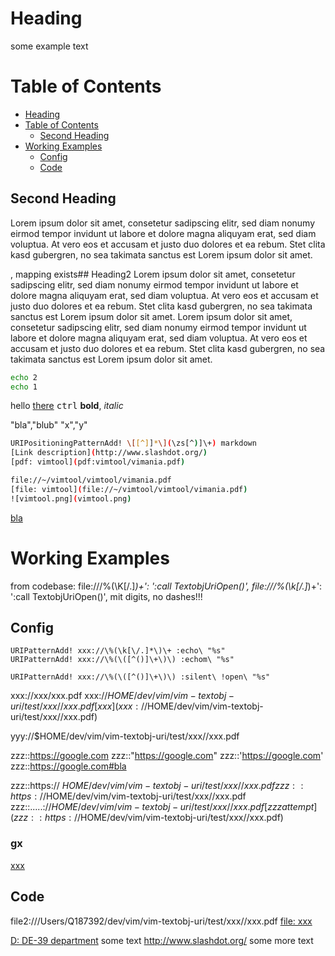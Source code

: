 # Heading
some example text

# Table of Contents

- [Heading](#heading)
- [Table of Contents](#table-of-contents)
    - [Second Heading](#second-heading)
- [Working Examples](#working-examples)
    - [Config](#config)
    - [Code](#code)

## Second Heading

Lorem ipsum dolor sit amet, consetetur sadipscing elitr, sed diam nonumy eirmod tempor invidunt ut labore et dolore magna aliquyam erat, sed diam voluptua. At vero eos et accusam et justo duo dolores et ea rebum. Stet clita kasd gubergren, no sea takimata sanctus est Lorem ipsum dolor sit amet.

, mapping exists## Heading2
Lorem ipsum dolor sit amet, consetetur sadipscing elitr, sed diam nonumy eirmod tempor invidunt ut labore et dolore magna aliquyam erat, sed diam voluptua. At vero eos et accusam et justo duo dolores et ea rebum. Stet clita kasd gubergren, no sea takimata sanctus est Lorem ipsum dolor sit amet.
Lorem ipsum dolor sit amet, consetetur sadipscing elitr, sed diam nonumy eirmod tempor invidunt ut labore et dolore magna aliquyam erat, sed diam voluptua. At vero eos et accusam et justo duo dolores et ea rebum. Stet clita kasd gubergren, no sea takimata sanctus est Lorem ipsum dolor sit amet.
```bash
echo 2
echo 1
```

hello [there](#second-heading)
<kbd>ctrl</kbd>
**bold**, *italic*

"bla","blub"
"x","y"

```bash
URIPositioningPatternAdd! \[[^]]*\](\zs[^)]\+) markdown
[Link description](http://www.slashdot.org/)
[pdf: vimtool](pdf:vimtool/vimania.pdf)

file://~/vimtool/vimtool/vimania.pdf
[file: vimtool](file://~/vimtool/vimtool/vimania.pdf)
![vimtool.png](vimtool.png)
```
[bla](bla)

# Working Examples
from codebase:
file:///\%(\K[\/.]*\)\+': ':call TextobjUriOpen()',
file:///\%(\k[\/.]*\)\+': ':call TextobjUriOpen()',  mit digits, no dashes!!!

## Config
```vim
URIPatternAdd! xxx://\%(\k[\/.]*\)\+ :echo\ "%s"
URIPatternAdd! xxx://\%(\([^()]\+\)\) :echom\ "%s"

URIPatternAdd! xxx://\%(\([^()]\+\)\) :silent\ !open\ "%s"
```

xxx://xxx/xxx.pdf
xxx://$HOME/dev/vim/vim-textobj-uri/test/xxx//xxx.pdf
[xxx](xxx://$HOME/dev/vim/vim-textobj-uri/test/xxx//xxx.pdf)

yyy://$HOME/dev/vim/vim-textobj-uri/test/xxx//xxx.pdf

zzz::https://google.com
zzz::"https://google.com"
zzz::'https://google.com'
zzz::https://google.com#bla

zzz::https:// $HOME/dev/vim/vim-textobj-uri/test/xxx//xxx.pdf
zzz::https://$HOME/dev/vim/vim-textobj-uri/test/xxx//xxx.pdf
zzz::.....://$HOME/dev/vim/vim-textobj-uri/test/xxx//xxx.pdf
[zzz attempt](zzz::https://$HOME/dev/vim/vim-textobj-uri/test/xxx//xxx.pdf)

### gx
[xxx](xxx/xxx.pdf)


## Code
file2:///Users/Q187392/dev/vim/vim-textobj-uri/test/xxx//xxx.pdf
[file: xxx](file:///Users/Q187392/dev/vim/vim-textobj-uri/test/xxx//xxx.pdf)

[D: DE-39 department](file2:///Volumes/DE-Org/DE-3/DE-39)
some text http://www.slashdot.org/ some more text
